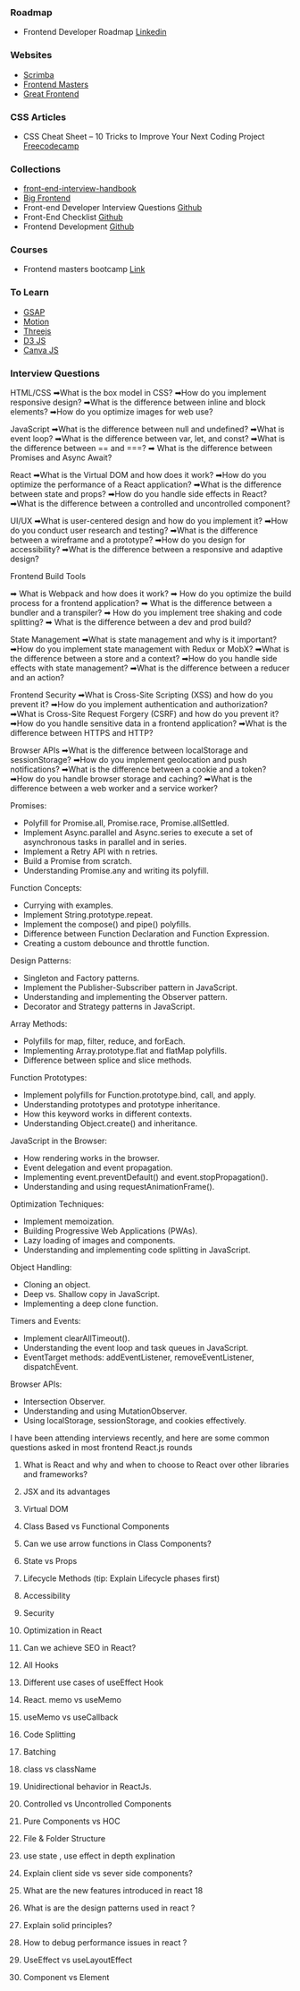 
### Roadmap
- Frontend Developer Roadmap [Linkedin](https://www.linkedin.com/feed/update/urn:li:activity:7036920227078553600/)

### Websites
- [Scrimba](https://v2.scrimba.com/home)
- [Frontend Masters](https://frontendmasters.com/courses/)
- [Great Frontend](https://www.greatfrontend.com/)

### CSS Articles

- CSS Cheat Sheet – 10 Tricks to Improve Your Next Coding Project [Freecodecamp](https://www.freecodecamp.org/news/10-css-tricks-for-your-next-coding-project)

### Collections

- [front-end-interview-handbook](https://github.com/yangshun/front-end-interview-handbook)
- [Big Frontend](https://bigfrontend.dev/)
- Front-end Developer Interview Questions [Github](https://github.com/h5bp/Front-end-Developer-Interview-Questions)
- Front-End Checklist [Github](https://github.com/thedaviddias/Front-End-Checklist)
- Frontend Development [Github](https://github.com/dypsilon/frontend-dev-bookmarks)

### Courses

- Frontend masters bootcamp [Link](https://frontendmasters.com/bootcamp/)

### To Learn

- [GSAP](https://gsap.com/)
- [Motion](https://motion.dev/)
- [Threejs](https://threejs.org/)
- [D3 JS](https://d3js.org/)
- [Canva JS](https://canvasjs.com/)


### Interview Questions

HTML/CSS
➡What is the box model in CSS?
➡How do you implement responsive design?
➡What is the difference between inline and block elements?
➡How do you optimize images for web use?

JavaScript
➡What is the difference between null and undefined?
➡What is event loop?
➡What is the difference between var, let, and const?
➡What is the difference between == and ===?
➡ What is the difference between Promises and Async Await?

React
➡What is the Virtual DOM and how does it work?
➡How do you optimize the performance of a React application?
➡What is the difference between state and props?
➡How do you handle side effects in React?
➡What is the difference between a controlled and uncontrolled component?

UI/UX
➡What is user-centered design and how do you implement it?
➡How do you conduct user research and testing?
➡What is the difference between a wireframe and a prototype?
➡How do you design for accessibility?
➡What is the difference between a responsive and adaptive design?

Frontend Build Tools

➡ What is Webpack and how does it work?
➡ How do you optimize the build process for a frontend application?
➡ What is the difference between a bundler and a transpiler?
➡ How do you implement tree shaking and code splitting?
➡ What is the difference between a dev and prod build?

State Management
➡What is state management and why is it important?
➡How do you implement state management with Redux or MobX?
➡What is the difference between a store and a context?
➡How do you handle side effects with state management?
➡What is the difference between a reducer and an action?

Frontend Security
➡What is Cross-Site Scripting (XSS) and how do you prevent it?
➡How do you implement authentication and authorization?
➡What is Cross-Site Request Forgery (CSRF) and how do you prevent it?
➡How do you handle sensitive data in a frontend application?
➡What is the difference between HTTPS and HTTP?

Browser APIs
➡What is the difference between localStorage and sessionStorage?
➡How do you implement geolocation and push notifications?
➡What is the difference between a cookie and a token?
➡How do you handle browser storage and caching?
➡What is the difference between a web worker and a service worker?


Promises:
- Polyfill for Promise.all, Promise.race, Promise.allSettled.
- Implement Async.parallel and Async.series to execute a set of asynchronous tasks in parallel and in series.
- Implement a Retry API with n retries.
- Build a Promise from scratch.
- Understanding Promise.any and writing its polyfill.

Function Concepts:
- Currying with examples.
- Implement String.prototype.repeat.
- Implement the compose() and pipe() polyfills.
- Difference between Function Declaration and Function Expression.
- Creating a custom debounce and throttle function.

Design Patterns:
- Singleton and Factory patterns.
- Implement the Publisher-Subscriber pattern in JavaScript.
- Understanding and implementing the Observer pattern.
- Decorator and Strategy patterns in JavaScript.

Array Methods:
- Polyfills for map, filter, reduce, and forEach.
- Implementing Array.prototype.flat and flatMap polyfills.
- Difference between splice and slice methods.

Function Prototypes:
- Implement polyfills for Function.prototype.bind, call, and apply.
- Understanding prototypes and prototype inheritance.
- How this keyword works in different contexts.
- Understanding Object.create() and inheritance.

JavaScript in the Browser:
- How rendering works in the browser.
- Event delegation and event propagation.
- Implementing event.preventDefault() and event.stopPropagation().
- Understanding and using requestAnimationFrame().

Optimization Techniques:
- Implement memoization.
- Building Progressive Web Applications (PWAs).
- Lazy loading of images and components.
- Understanding and implementing code splitting in JavaScript.

Object Handling:
- Cloning an object.
- Deep vs. Shallow copy in JavaScript.
- Implementing a deep clone function.

Timers and Events:
- Implement clearAllTimeout().
- Understanding the event loop and task queues in JavaScript.
- EventTarget methods: addEventListener, removeEventListener, dispatchEvent.

Browser APIs:
- Intersection Observer.
- Understanding and using MutationObserver.
- Using localStorage, sessionStorage, and cookies effectively.

I have been attending interviews recently, and here are some common questions asked in most frontend React.js rounds

1. What is React and why and when to choose to
React over other libraries and frameworks?

2. JSX and its advantages

3. Virtual DOM

4. Class Based vs Functional Components

5. Can we use arrow functions in Class Components?
6. State vs Props

7. Lifecycle Methods (tip: Explain Lifecycle phases
first)

8. Accessibility

9. Security

10. Optimization in React

11. Can we achieve SEO in React?

12. All Hooks

13. Different use cases of useEffect Hook

14. React. memo vs useMemo

15. useMemo vs useCallback

16. Code Splitting

17. Batching

18. class vs className

19. Unidirectional behavior in ReactJs.

20. Controlled vs Uncontrolled Components

21. Pure Components vs HOC

22. File & Folder Structure

23. use state , use effect in depth explination

24. Explain client side vs sever side components?

25. What are the new features introduced in react 18

26. What is are the design patterns used in react ?

27. Explain solid principles?

28. How to debug performance issues in react ?

29. UseEffect vs useLayoutEffect

30. Component vs Element